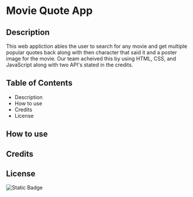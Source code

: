 # Movie Quote App

## Description 
This web appliction ables the user to search for any movie and get multiple popular quotes back along with then character that said it and a poster image for the movie. Our team acheived this by using HTML, CSS, and JavaScript along with two API's stated in the credits.

## Table of Contents
* Description
* How to use 
* Credits
* License 






## How to use


## Credits

## License

![Static Badge](https://img.shields.io/badge/-JavaScript-FFFF00?logo=JavaScript&logoColor=black)



